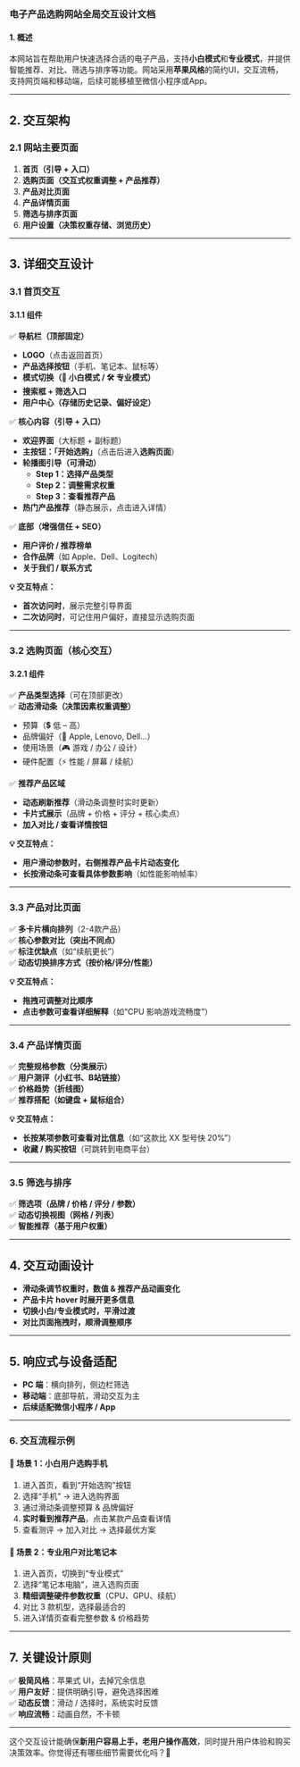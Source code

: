 ### **电子产品选购网站全局交互设计文档**  

#### **1. 概述**  
本网站旨在帮助用户快速选择合适的电子产品，支持**小白模式**和**专业模式**，并提供智能推荐、对比、筛选与排序等功能。网站采用**苹果风格**的简约UI，交互流畅，支持网页端和移动端，后续可能移植至微信小程序或App。  

---

## **2. 交互架构**  

### **2.1 网站主要页面**
1. **首页（引导 + 入口）**
2. **选购页面（交互式权重调整 + 产品推荐）**
3. **产品对比页面**
4. **产品详情页面**
5. **筛选与排序页面**
6. **用户设置（决策权重存储、浏览历史）**

---

## **3. 详细交互设计**

### **3.1 首页交互**
#### **3.1.1 组件**
✅ **导航栏（顶部固定）**  
- **LOGO**（点击返回首页）  
- **产品选择按钮**（手机、笔记本、鼠标等）  
- **模式切换（🌱 小白模式 / 🛠 专业模式）**  
- **搜索框 + 筛选入口**  
- **用户中心（存储历史记录、偏好设定）**  

✅ **核心内容（引导 + 入口）**  
- **欢迎界面**（大标题 + 副标题）  
- **主按钮：「开始选购」**（点击后进入**选购页面**）  
- **轮播图引导（可滑动）**  
  - **Step 1：选择产品类型**  
  - **Step 2：调整需求权重**  
  - **Step 3：查看推荐产品**  
- **热门产品推荐**（静态展示，点击进入详情）  

✅ **底部（增强信任 + SEO）**  
- **用户评价 / 推荐榜单**  
- **合作品牌**（如 Apple、Dell、Logitech）  
- **关于我们 / 联系方式**  

**💡 交互特点：**  
- **首次访问时**，展示完整引导界面  
- **二次访问时**，可记住用户偏好，直接显示选购页面  

---

### **3.2 选购页面（核心交互）**
#### **3.2.1 组件**
✅ **产品类型选择**（可在顶部更改）  
✅ **动态滑动条（决策因素权重调整）**  
- 预算（💲 低 – 高）  
- 品牌偏好（📌 Apple, Lenovo, Dell...）  
- 使用场景（🎮 游戏 / 办公 / 设计）  
- 硬件配置（⚡ 性能 / 屏幕 / 续航）  

✅ **推荐产品区域**  
- **动态刷新推荐**（滑动条调整时实时更新）  
- **卡片式展示**（品牌 + 价格 + 评分 + 核心卖点）  
- **加入对比 / 查看详情按钮**  

**💡 交互特点：**  
- **用户滑动参数时，右侧推荐产品卡片动态变化**  
- **长按滑动条可查看具体参数影响**（如性能影响帧率）  

---

### **3.3 产品对比页面**
✅ **多卡片横向排列**（2-4款产品）  
✅ **核心参数对比（突出不同点）**  
✅ **标注优缺点**（如“续航更长”）  
✅ **动态切换排序方式（按价格/评分/性能）**  

**💡 交互特点：**  
- **拖拽可调整对比顺序**  
- **点击参数可查看详细解释**（如“CPU 影响游戏流畅度”）  

---

### **3.4 产品详情页面**
✅ **完整规格参数（分类展示）**  
✅ **用户测评（小红书、B站链接）**  
✅ **价格趋势（折线图）**  
✅ **推荐搭配（如键盘 + 鼠标组合）**  

**💡 交互特点：**  
- **长按某项参数可查看对比信息**（如“这款比 XX 型号快 20%”）  
- **收藏 / 购买按钮**（可跳转到电商平台）  

---

### **3.5 筛选与排序**
✅ **筛选项（品牌 / 价格 / 评分 / 参数）**  
✅ **动态切换视图（网格 / 列表）**  
✅ **智能推荐（基于用户权重）**  

---

## **4. 交互动画设计**
- **滑动条调节权重时，数值 & 推荐产品动画变化**  
- **产品卡片 hover 时展开更多信息**  
- **切换小白/专业模式时，平滑过渡**  
- **对比页面拖拽时，顺滑调整顺序**  

---

## **5. 响应式与设备适配**
- **PC 端**：横向排列，侧边栏筛选  
- **移动端**：底部导航，滑动交互为主  
- **后续适配微信小程序 / App**  

---

### **6. 交互流程示例**
#### **🎯 场景 1：小白用户选购手机**
1. 进入首页，看到“开始选购”按钮  
2. 选择“手机” → 进入选购界面  
3. 通过滑动条调整预算 & 品牌偏好  
4. **实时看到推荐产品**，点击某款产品查看详情  
5. 查看测评 → 加入对比 → 选择最优方案  

#### **🎯 场景 2：专业用户对比笔记本**
1. 进入首页，切换到“专业模式”  
2. 选择“笔记本电脑”，进入选购页面  
3. **精细调整硬件参数权重**（CPU、GPU、续航）  
4. 对比 3 款机型，选择最适合的  
5. 进入详情页查看完整参数 & 价格趋势  

---

## **7. 关键设计原则**
✅ **极简风格**：苹果式 UI，去掉冗余信息  
✅ **用户友好**：提供明确引导，避免选择困难  
✅ **动态反馈**：滑动 / 选择时，系统实时反馈  
✅ **响应流畅**：动画自然，不卡顿  

---

这个交互设计能确保**新用户容易上手，老用户操作高效**，同时提升用户体验和购买决策效率。你觉得还有哪些细节需要优化吗？🚀